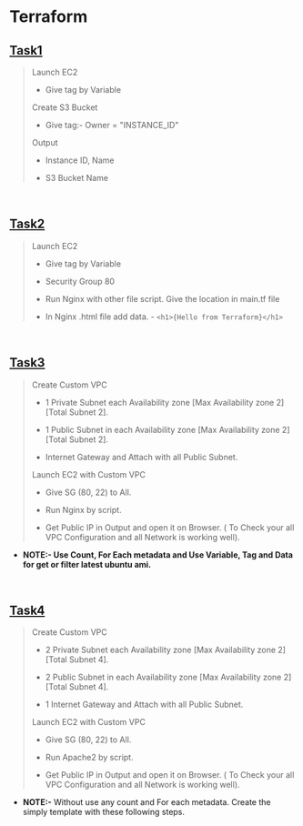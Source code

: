 # Terraform

## [Task1](https://github.com/Nitesh-Sen/Terraform_code/blob/49c0e4844846301e5f97c9997a7fd84594d6a7e1/2023/Task1/REDME.md)
> Launch EC2 
>
> - Give tag by Variable 
>
> Create S3 Bucket
> 
> - Give tag:- Owner = "INSTANCE_ID"
>
> Output
>
> - Instance ID, Name
> 
> - S3 Bucket Name

<br />


## [Task2](https://github.com/Nitesh-Sen/Terraform_code/blob/49c0e4844846301e5f97c9997a7fd84594d6a7e1/2023/Task2/REDME.md)
> Launch EC2 
>
> - Give tag by Variable 
>
> - Security Group 80
> 
> - Run Nginx with other file script. Give the location in main.tf file
> 
> - In Nginx .html file add data. - ``<h1>{Hello from Terraform}</h1>``

<br />

## [Task3](https://github.com/Nitesh-Sen/Terraform_code/tree/main/2023/Task3)
> Create Custom VPC
>
> - 1 Private Subnet each Availability zone [Max Availability zone 2] [Total Subnet 2].
>
> - 1 Public Subnet in each Availability zone [Max Availability zone 2] [Total Subnet 2].
>
> - Internet Gateway and Attach with all Public Subnet.
>
> Launch EC2 with Custom VPC
>
> - Give SG (80, 22) to All.
>
> - Run Nginx by script.
>
> - Get Public IP in Output and open it on Browser. ( To Check your all VPC Configuration and all Network is working well).
> 
-  **NOTE:- Use Count, For Each metadata and Use Variable, Tag and Data for get or filter latest ubuntu ami.**

<br />

## [Task4](https://github.com/Nitesh-Sen/Terraform_code/tree/main/2023/Task4)

> Create Custom VPC
>
> - 2 Private Subnet each Availability zone [Max Availability zone 2] [Total Subnet 4].
>
> - 2 Public Subnet in each Availability zone [Max Availability zone 2] [Total Subnet 4].
>
> - 1 Internet Gateway and Attach with all Public Subnet.
>
> Launch EC2 with Custom VPC
>
> - Give SG (80, 22) to All.
>
> - Run Apache2 by script.
>
> - Get Public IP in Output and open it on Browser. ( To Check your all VPC Configuration and all Network is working well).
- **NOTE:-** Without use any count and For each metadata. Create the simply template with these following steps.
